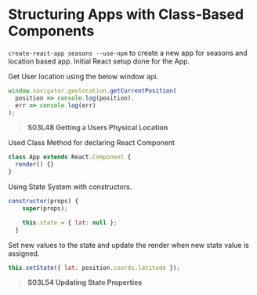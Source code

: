 # Structuring Apps with Class-Based Components

`create-react-app seasons --use-npm` to create a new app for seasons and location based app.
Initial React setup done for the App.

Get User location using the below window api.

```js
window.navigator.geolocation.getCurrentPosition(
  position => console.log(position),
  err => console.log(err)
);
```

> **S03L48 Getting a Users Physical Location**

Used Class Method for declaring React Component

```js
class App extends React.Component {
  render() {}
}
```

Using State System with constructors.

```js
constructor(props) {
    super(props);

    this.state = { lat: null };
  }
```

Set new values to the state and update the render when new state value is assigned.

```js
this.setState({ lat: position.coords.latitude });
```

> **S03L54 Updating State Properties**
